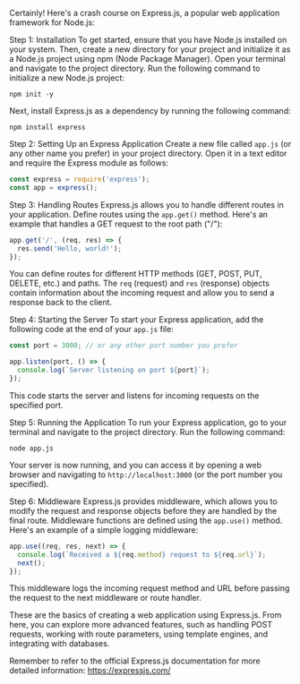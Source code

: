 Certainly! Here's a crash course on Express.js, a popular web application framework for Node.js:

Step 1: Installation
To get started, ensure that you have Node.js installed on your system. Then, create a new directory for your project and initialize it as a Node.js project using npm (Node Package Manager). Open your terminal and navigate to the project directory. Run the following command to initialize a new Node.js project:

```
npm init -y
```

Next, install Express.js as a dependency by running the following command:

```
npm install express
```

Step 2: Setting Up an Express Application
Create a new file called `app.js` (or any other name you prefer) in your project directory. Open it in a text editor and require the Express module as follows:

```javascript
const express = require('express');
const app = express();
```

Step 3: Handling Routes
Express.js allows you to handle different routes in your application. Define routes using the `app.get()` method. Here's an example that handles a GET request to the root path ("/"):

```javascript
app.get('/', (req, res) => {
  res.send('Hello, world!');
});
```

You can define routes for different HTTP methods (GET, POST, PUT, DELETE, etc.) and paths. The `req` (request) and `res` (response) objects contain information about the incoming request and allow you to send a response back to the client.

Step 4: Starting the Server
To start your Express application, add the following code at the end of your `app.js` file:

```javascript
const port = 3000; // or any other port number you prefer

app.listen(port, () => {
  console.log(`Server listening on port ${port}`);
});
```

This code starts the server and listens for incoming requests on the specified port.

Step 5: Running the Application
To run your Express application, go to your terminal and navigate to the project directory. Run the following command:

```
node app.js
```

Your server is now running, and you can access it by opening a web browser and navigating to `http://localhost:3000` (or the port number you specified).

Step 6: Middleware
Express.js provides middleware, which allows you to modify the request and response objects before they are handled by the final route. Middleware functions are defined using the `app.use()` method. Here's an example of a simple logging middleware:

```javascript
app.use((req, res, next) => {
  console.log(`Received a ${req.method} request to ${req.url}`);
  next();
});
```

This middleware logs the incoming request method and URL before passing the request to the next middleware or route handler.

These are the basics of creating a web application using Express.js. From here, you can explore more advanced features, such as handling POST requests, working with route parameters, using template engines, and integrating with databases.

Remember to refer to the official Express.js documentation for more detailed information: https://expressjs.com/
